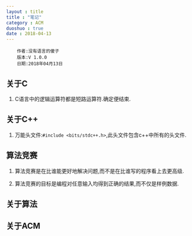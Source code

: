 ```yaml
---
layout : title
title : "笔记"
category : ACM
duoshuo : true
date : 2018-04-13
---
```


        作者:没有语言的傻子
        版本:V 1.0.0
        日期:2018年04月13日

<!-- more -->


## 关于C

1. C语言中的逻辑运算符都是短路运算符.确定便结束.

## 关于C++

1. 万能头文件:```#include <bits/stdc++.h>```,此头文件包含c++中所有的头文件.

## 算法竞赛

1. 算法竞赛是在比谁能更好地解决问题,而不是在比谁写的程序看上去更高级.

2. 算法竞赛的目标是编程对任意输入均得到正确的结果,而不仅是样例数据.

## 关于算法

## 关于ACM